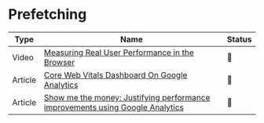 # Prefetching

| Type    | Name                                                                                                                                                                                            | Status          |
| ------- | ----------------------------------------------------------------------------------------------------------------------------------------------------------------------------------------------- | --------------- |
| Video   | [Measuring Real User Performance in the Browser](https://www.youtube.com/watch?v=yrWLi524YLM)                                                                                                   | :bookmark_tabs: |
| Article | [Core Web Vitals Dashboard On Google Analytics](https://calendar.perfplanet.com/2021/core-web-vitals-dashboard-on-google-analytics)                                                             | :bookmark_tabs: |
| Article | [Show me the money: Justifying performance improvements using Google Analytics](https://dev.to/thegreengreek/show-me-the-money-justifying-performance-improvements-using-google-analytics-3231) | :bookmark_tabs: |
